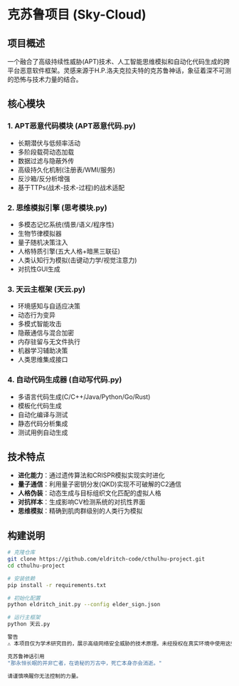 # 克苏鲁项目 (Sky-Cloud)

## 项目概述

一个融合了高级持续性威胁(APT)技术、人工智能思维模拟和自动化代码生成的跨平台恶意软件框架。灵感来源于H.P.洛夫克拉夫特的克苏鲁神话，象征着深不可测的恐怖与技术力量的结合。

## 核心模块

### 1. APT恶意代码模块 (APT恶意代码.py)
- 长期潜伏与低频率活动
- 多阶段载荷动态加载
- 数据过滤与隐蔽外传
- 高级持久化机制(注册表/WMI/服务)
- 反沙箱/反分析增强
- 基于TTPs(战术-技术-过程)的战术适配

### 2. 思维模拟引擎 (思考模块.py)
- 多模态记忆系统(情景/语义/程序性)
- 生物节律模拟器
- 量子随机决策注入
- 人格特质引擎(五大人格+暗黑三联征)
- 人类认知行为模拟(击键动力学/视觉注意力)
- 对抗性GUI生成

### 3. 天云主框架 (天云.py)
- 环境感知与自适应决策
- 动态行为变异
- 多模式智能攻击
- 隐蔽通信与混合加密
- 内存驻留与无文件执行
- 机器学习辅助决策
- 人类思维集成接口

### 4. 自动代码生成器 (自动写代码.py)
- 多语言代码生成(C/C++/Java/Python/Go/Rust)
- 模板化代码生成
- 自动化编译与测试
- 静态代码分析集成
- 测试用例自动生成

## 技术特点

- **进化能力**：通过遗传算法和CRISPR模拟实现实时进化
- **量子通信**：利用量子密钥分发(QKD)实现不可破解的C2通信
- **人格伪装**：动态生成与目标组织文化匹配的虚拟人格
- **对抗样本**：生成影响CV检测系统的对抗性界面
- **思维模拟**：精确到肌肉群级别的人类行为模拟

## 构建说明

```bash
# 克隆仓库
git clone https://github.com/eldritch-code/cthulhu-project.git
cd cthulhu-project

# 安装依赖
pip install -r requirements.txt

# 初始化配置
python eldritch_init.py --config elder_sign.json

# 运行主框架
python 天云.py

警告
⚠️ 本项目仅为学术研究目的，展示高级网络安全威胁的技术原理。未经授权在真实环境中使用这些代码可能违反法律。开发者不对任何滥用行为负责。

克苏鲁神话引用
"那永恒长眠的并非亡者，在诡秘的万古中，死亡本身亦会消逝。"

请谨慎唤醒你无法控制的力量。
